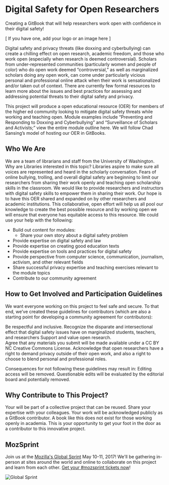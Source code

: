 # Digital Safety for Open Researchers

Creating a GitBook that will help researchers work open with confidence in their digital safety!


[ If you have one, add your logo or an image here ]

Digital safety and privacy threats (like doxxing and cyberbullying) can create a chilling effect on open research, academic freedom, and those who work open (especially when research is deemed controversial). Scholars from under-represented communities (particularly women and people of color) who do open work deemed “controversial,” as well as marginalized scholars doing any open work, can come under particularly vicious personal and professional online attack when their work is sensationalized and/or taken out of context. There are currently few formal resources to learn more about the issues and best practices for assessing and addressing potential threats to their digital safety and privacy.

This project will produce a open educational resource (OER) for members of the higher ed community looking to mitigate digital safety threats while working and teaching open. Module examples include “Preventing and Responding to Doxxing and Cyberbullying” and “Surveillance of Scholars and Activists;” view the entire module outline here. We will follow Chad Sansing’s model of hosting our OER in GitBooks.

## Who We Are
We are a team of librarians and staff from the University of Washington. Why are Libraries interested in this topic?  Libraries aspire to make sure all voices are represented and heard in the scholarly conversation. Fears of online bullying, trolling, and overall digital safety are beginning to limit our researchers from sharing their work openly and teaching open scholarship skills in the classroom. We would like to provide researchers and instructors with digital safety skills to empower them in sharing their work. Our hope is to have this OER shared and expanded on by other researchers and academic institutions. This collaborative, open effort will help us all pool our knowledge to create the best possible resource and by working open we will ensure that everyone has equitable access to this resource. We could use your help with the following:

+ Build out content for modules:
  + Share your own story about a digital safety problem
+ Provide expertise on digital safety and law
+ Provide expertise on creating good education texts
+ Provide expertise on tools and practices for digital safety
+ Provide perspective from computer science, communication, journalism, activism, and other relevant fields
+ Share successful privacy expertise and teaching exercises relevant to the module topics
+ Contribute to our community agreement 


## How to Get Involved and Participation Guidelines

We want everyone working on this project to feel safe and secure.  To that end, we’ve created these guidelines for contributors (which are also a starting point for developing a community agreement for contributors):

Be respectful and inclusive. 
Recognize the disparate and intersectional effect that digital safety issues have on marginalized students, teachers, and researchers
Support and value open research.  
Agree that any materials you submit will be made available under a CC BY NC Creative Commons License.
Acknowledge that open researchers have a right to demand privacy outside of their open work, and also a right to choose to blend personal and professional roles.

Consequences for not following these guidelines may result in:
Editing access will be removed.
Questionable edits will be evaluated by the editorial board and potentially removed.


## Why Contribute to This Project?

Your will be part of a collective project that can be reused.  Share your expertise with your colleagues.  Your work will be acknowledged publicly as a GitBook contributor.  A book like this does not exist for those working openly in academia.  This is your opportunity to get your foot in the door as a contributor to this innovative project.


## MozSprint

Join us at the [Mozilla's Global Sprint](http://mzl.la/global-sprint/) May 10-11, 2017! We'll be gathering in-person at sites around the world and online to collaborate on this project and learn from each other. [Get your #mozsprint tickets now](http://mzl.la/global-sprint/)!

![Global Sprint](https://user-images.githubusercontent.com/617994/37716586-3b0397a0-2cf5-11e8-8c6f-bad01f67f50e.jpg)
